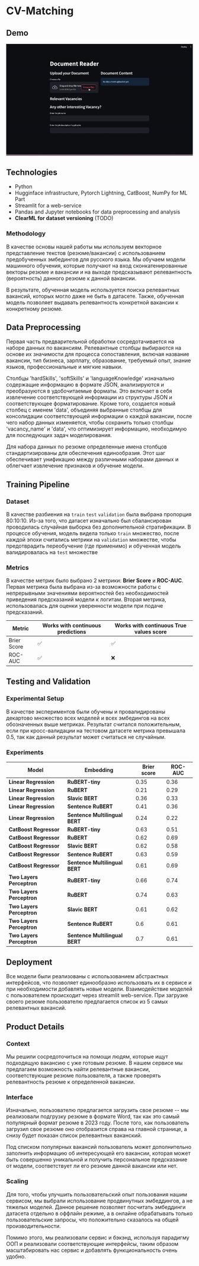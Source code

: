 # CV-Matching

## Demo

![Demo](data/demo.gif)

## Technologies

- Python
- Hugginface infrastructure, Pytorch Lightning, CatBoost, NumPy for ML Part
- Streamlit for a web-service
- Pandas and Jupyter notebooks for data preprocessing and analysis
- **ClearML for dataset versioning** (TODO)

### Methodology

В качестве основы нашей работы мы используем векторное представление текстов (резюме/вакансии) с использованием
предобученных эмбедингов для русского языка. Мы обучаем модели машинного обучения, которые получают на вход
сконкатенированные векторы резюме и вакансии и на выходе предсказывают релевантность (вероятность) данного резюме к
данной вакансии.

В результате, обученная модель используется поиска релевантных вакансий, которых могло даже не быть в датасете. Также,
обученная модель позволяет выдавать релевантность конкретной вакансии к конкретному резюме.

## Data Preprocessing

Первая часть предварительной обработки сосредотачивается на наборе данных по вакансиям. Релевантные столбцы выбираются
на основе их значимости для процесса сопоставления, включая название вакансии, тип бизнеса, зарплату, образование,
требуемый опыт, знание языков, профессиональные и мягкие навыки.

Столбцы 'hardSkills', 'softSkills' и 'languageKnowledge' изначально содержащие информацию в формате JSON, анализируются
и преобразуются в удобочитаемые форматы. Это включает в себя извлечение соответствующей информации из структуры JSON и
соответствующее форматирование. Кроме того, создается новый столбец с именем 'data', объединяя выбранные столбцы для
консолидации соответствующей информации о каждой вакансии, после чего набор данных изменяется, чтобы сохранить только
столбцы 'vacancy_name' и 'data', что оптимизирует информацию, необходимую для последующих задач моделирования.

Для набора данных по резюме определенные имена столбцов стандартизированы для обеспечения единообразия. Этот шаг
обеспечивает унификацию между различными наборами данных и облегчает извлечение признаков и обучение модели.

## Training Pipeline

### Dataset

В качестве разбиения на `train` `test` `validation` была выбрана пропорция 80:10:10.
Из-за того, что датасет изначально
был сбалансирован проводилась случайная выборка без дополнительной стратификации. В процессе обучения, модель видела
только `train` множество, после каждой эпохи считались метрики на `validation` множестве, чтобы предотврадить
переобучение (где применимо) и обученная модель валидировалась на `test` множестве

### Metrics

В качестве метрик было выбрано 2 метрики: **Brier Score** и **ROC-AUC**. Первая метрика была выбрана из-за возможности
работы с непрерывными значениями вероятностей без необходимостей приведения предсказаний модели к логитам. Вторая
метрика, использовалась для оценки уверенности модели при подаче предсказаний.

| Metric      | Works with continuous predictions | Works with continuous True values score |
|-------------|-----------------------------------|-----------------------------------------|
| Brier Score | :white_check_mark:                | :white_check_mark:                      |
| ROC-AUC     | :white_check_mark:                | :x:                                     |

## Testing and Validation

### Experimental Setup

В качестве экспериментов были обучены и провалидированы декартово множество всех моделей и всех эмбедингов на всех
обозначенных выше метриках. Результат считался положительным, если при кросс-валидации на тестовом датасете метрика
превышала 0.5, так как
данный результат может
считаться не случайным.

### Experiments

| Model                     | Embedding                      | Brier score | ROC-AUC | 
|---------------------------|--------------------------------|-------------|---------|
| **Linear Regression**     | **RuBERT-tiny**                | 0.35        | 0.36    |
| **Linear Regression**     | **RuBERT**                     | 0.21        | 0.29    |
| **Linear Regression**     | **Slavic BERT**                | 0.36        | 0.33    |
| **Linear Regression**     | **Sentence RuBERT**            | 0.41        | 0.36    |
| **Linear Regression**     | **Sentence Multilingual BERT** | 0.24        | 0.22    |
| **CatBoost Regressor**    | **RuBERT-tiny**                | 0.63        | 0.51    |
| **CatBoost Regressor**    | **RuBERT**                     | 0.62        | 0.69    |
| **CatBoost Regressor**    | **Slavic BERT**                | 0.62        | 0.58    |
| **CatBoost Regressor**    | **Sentence RuBERT**            | 0.63        | 0.59    |
| **CatBoost Regressor**    | **Sentence Multilingual BERT** | 0.61        | 0.69    |
| **Two Layers Perceptron** | **RuBERT-tiny**                | 0.66        | 0.74    |
| **Two Layers Perceptron** | **RuBERT**                     | 0.74        | 0.63    |
| **Two Layers Perceptron** | **Slavic BERT**                | 0.61        | 0.62    |
| **Two Layers Perceptron** | **Sentence RuBERT**            | 0.6         | 0.61    |
| **Two Layers Perceptron** | **Sentence Multilingual BERT** | 0.7         | 0.61    |

## Deployment

Все модели были реализованы с использованием абстрактных интерфейсов, что позволяет единообразно использовать их в
сервисе и при необходимости добавлять новые модели. Взаимодействие моделей с пользователем происходит через streamlit
web-service. При загрузке своего резюме пользователю предлагается список из 5 самых релевантных вакансий.

## Product Details

### Context

Мы решили сосредоточиться на помощи людям, которые ищут подходящую вакансию с уже готовым резюме. В нашем сервисе мы
предлагаем возможность найти релевантные вакансии, соответствующие резюме пользователя, а также проверять релевантность
резюме к определенной вакансии.

### Interface

Изначально, пользователю предлагается загрузить свое резюме -- мы реализовали подгрузку резюме в формате Word, так как
это самый популярный формат резюме в 2023 году. После того, как пользователь загрузил свое резюме оно отобразится справа
на главной странице, а снизу будет показан список релевантных ваканский.

Под списком популярных вакансий пользователь может дополнительно заполнить информацию об интересующей его вакансии,
которая может быть совершенно уникальной и получить персональное предсказание от модели, соответствует ли его резюме
данной вакансии или нет.

### Scaling

Для того, чтобы улучшить пользовательский опыт пользования нашим сервисом, мы выбрали использование продвинутных
эмбеддингов, а не тяжелых моделей. Данное решение позволяет посчитать эмбеддинги датасета отдельно в оффлайн режиме, а в
онлайне обрабатывать только пользовательские запросы, что положительно сказалось на общей производительности.

Помимо этого, мы реализовали сервис и бэкэнд, используя парадигму ООП и реализовали соответствующие интерфейсы, таким
образом масштабировать нас сервис и добавлять функциональность очень удобно. 
